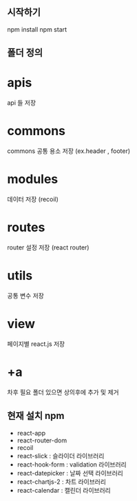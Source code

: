 ## 시작하기
npm install
npm start

## 폴더 정의
# apis
api 들 저장
# commons
commons 공통 용소 저장 (ex.header , footer)
# modules
데이터 저장 (recoil)
# routes
router 설정 저장 (react router)
# utils
공통 변수 저장
# view
페이지별 react.js 저장
# +a
차후 필요 폴더 있으면 상의후에 추가 및 제거

## 현재 설치 npm
* react-app
* react-router-dom
* recoil
* react-slick : 슬라이더 라이브러리
* react-hook-form : validation 라이브러리
* react-datepicker : 날짜 선택 라이브러리
* react-chartjs-2 : 차트 라이브러리
* react-calendar : 캘린더 라이브러리
